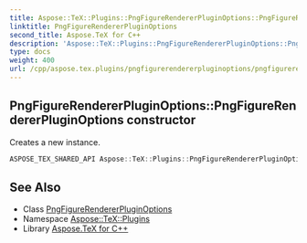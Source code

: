 ```yaml
---
title: Aspose::TeX::Plugins::PngFigureRendererPluginOptions::PngFigureRendererPluginOptions constructor
linktitle: PngFigureRendererPluginOptions
second_title: Aspose.TeX for C++
description: 'Aspose::TeX::Plugins::PngFigureRendererPluginOptions::PngFigureRendererPluginOptions constructor. Creates a new instance in C++.'
type: docs
weight: 400
url: /cpp/aspose.tex.plugins/pngfigurerendererpluginoptions/pngfigurerendererpluginoptions/
---
```

## PngFigureRendererPluginOptions::PngFigureRendererPluginOptions constructor


Creates a new instance.

```cpp
ASPOSE_TEX_SHARED_API Aspose::TeX::Plugins::PngFigureRendererPluginOptions::PngFigureRendererPluginOptions()
```

## See Also

* Class [PngFigureRendererPluginOptions](../)
* Namespace [Aspose::TeX::Plugins](../../)
* Library [Aspose.TeX for C++](../../../)
